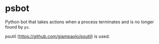 # psbot
Python bot that takes actions when a process terminates and is no longer found by `ps`.

psutil (https://github.com/giampaolo/psutil) is used.
